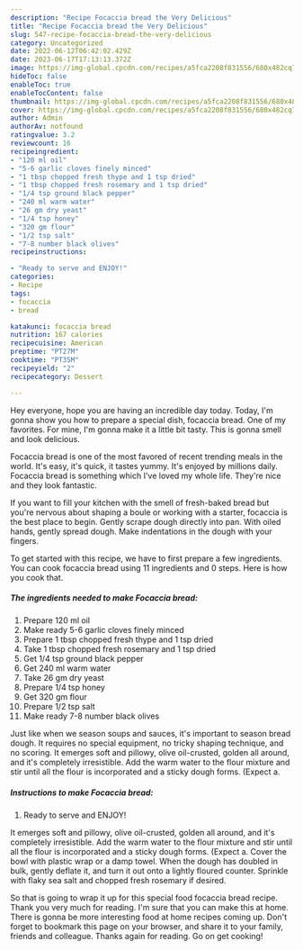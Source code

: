 ```yaml
---
description: "Recipe Focaccia bread the Very Delicious"
title: "Recipe Focaccia bread the Very Delicious"
slug: 547-recipe-focaccia-bread-the-very-delicious
category: Uncategorized
date: 2022-06-12T06:42:02.429Z
date: 2023-06-17T17:13:13.372Z
image: https://img-global.cpcdn.com/recipes/a5fca2208f831556/680x482cq70/focaccia-bread-recipe-main-photo.jpg
hideToc: false
enableToc: true
enableTocContent: false
thumbnail: https://img-global.cpcdn.com/recipes/a5fca2208f831556/680x482cq70/focaccia-bread-recipe-main-photo.jpg
cover: https://img-global.cpcdn.com/recipes/a5fca2208f831556/680x482cq70/focaccia-bread-recipe-main-photo.jpg
author: Admin
authorAv: notfound
ratingvalue: 3.2
reviewcount: 16
recipeingredient:
- "120 ml oil"
- "5-6 garlic cloves finely minced"
- "1 tbsp chopped fresh thype and 1 tsp dried"
- "1 tbsp chopped fresh rosemary and 1 tsp dried"
- "1/4 tsp ground black pepper"
- "240 ml warm water"
- "26 gm dry yeast"
- "1/4 tsp honey"
- "320 gm flour"
- "1/2 tsp salt"
- "7-8 number black olives"
recipeinstructions:

- "Ready to serve and ENJOY!"
categories:
- Recipe
tags:
- focaccia
- bread

katakunci: focaccia bread 
nutrition: 167 calories
recipecuisine: American
preptime: "PT27M"
cooktime: "PT35M"
recipeyield: "2"
recipecategory: Dessert

---
```



Hey everyone, hope you are having an incredible day today. Today, I'm gonna show you how to prepare a special dish, focaccia bread. One of my favorites. For mine, I'm gonna make it a little bit tasty. This is gonna smell and look delicious.

Focaccia bread is one of the most favored of recent trending meals in the world. It's easy, it's quick, it tastes yummy. It's enjoyed by millions daily. Focaccia bread is something which I've loved my whole life. They're nice and they look fantastic.

If you want to fill your kitchen with the smell of fresh-baked bread but you&#39;re nervous about shaping a boule or working with a starter, focaccia is the best place to begin. Gently scrape dough directly into pan. With oiled hands, gently spread dough. Make indentations in the dough with your fingers.


To get started with this recipe, we have to first prepare a few ingredients. You can cook focaccia bread using 11 ingredients and 0 steps. Here is how you cook that.

<!--inarticleads1-->

##### The ingredients needed to make Focaccia bread:

1. Prepare 120 ml oil
1. Make ready 5-6 garlic cloves finely minced
1. Prepare 1 tbsp chopped fresh thype and 1 tsp dried
1. Take 1 tbsp chopped fresh rosemary and 1 tsp dried
1. Get 1/4 tsp ground black pepper
1. Get 240 ml warm water
1. Take 26 gm dry yeast
1. Prepare 1/4 tsp honey
1. Get 320 gm flour
1. Prepare 1/2 tsp salt
1. Make ready 7-8 number black olives


Just like when we season soups and sauces, it&#39;s important to season bread dough. It requires no special equipment, no tricky shaping technique, and no scoring. It emerges soft and pillowy, olive oil-crusted, golden all around, and it&#39;s completely irresistible. Add the warm water to the flour mixture and stir until all the flour is incorporated and a sticky dough forms. (Expect a. 

<!--inarticleads2-->

##### Instructions to make Focaccia bread:


1. Ready to serve and ENJOY!

It emerges soft and pillowy, olive oil-crusted, golden all around, and it&#39;s completely irresistible. Add the warm water to the flour mixture and stir until all the flour is incorporated and a sticky dough forms. (Expect a. Cover the bowl with plastic wrap or a damp towel. When the dough has doubled in bulk, gently deflate it, and turn it out onto a lightly floured counter. Sprinkle with flaky sea salt and chopped fresh rosemary if desired. 

So that is going to wrap it up for this special food focaccia bread recipe. Thank you very much for reading. I'm sure that you can make this at home. There is gonna be more interesting food at home recipes coming up. Don't forget to bookmark this page on your browser, and share it to your family, friends and colleague. Thanks again for reading. Go on get cooking!
